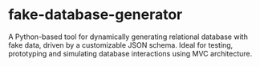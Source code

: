 # fake-database-generator
A Python-based tool for dynamically generating relational database with fake data, driven by a customizable JSON schema. Ideal for testing, prototyping and simulating database interactions using MVC architecture.
